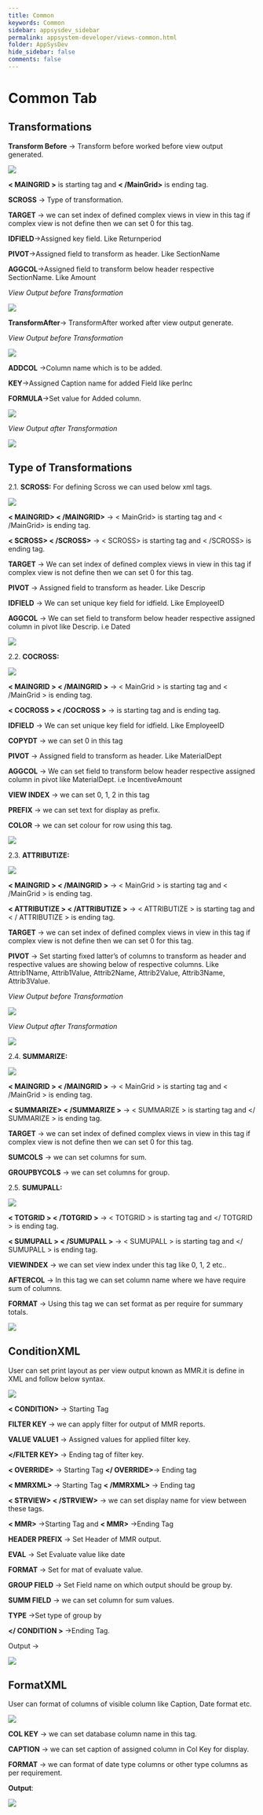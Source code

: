 ```yaml
---
title: Common
keywords: Common
sidebar: appsysdev_sidebar
permalink: appsystem-developer/views-common.html
folder: AppSysDev
hide_sidebar: false
comments: false
---
```



# Common Tab

## Transformations

**Transform Before** -> Transform before worked before view output generated.

![](/images/TransformBefore.jpg)

**< MAINGRID >** is starting tag and **< /MainGrid>** is ending tag.

**SCROSS** -> Type of transformation. 
 
**TARGET** -> we can set index of defined complex views in view in this tag if complex view is not define then we can set 0 for this tag.

**IDFIELD**->Assigned key field. Like Returnperiod

**PIVOT**->Assigned field to transform as header. Like SectionName

**AGGCOL**->Assigned field to transform below header respective SectionName. Like Amount

*View Output before Transformation*

![](/images/gridoutput.png)

**TransformAfter**-> TransformAfter worked after view output generate.

*View Output before Transformation*

![](/images/TransformAfter.jpg)

**ADDCOL** ->Column name which is to be added.

**KEY**->Assigned Caption name for added Field like perInc

**FORMULA**->Set value for Added column.

![](/images/formula.jpg)

*View Output after Transformation*

![](/images/formulaview.jpg)

## Type of Transformations

2.1. **SCROSS:** For defining Scross we can used below xml tags.

![](/images/commontab.jpg)

**< MAINGRID> < /MAINGRID>** ->  < MainGrid> is starting tag and < /MainGrid> is ending tag.

**< SCROSS> < /SCROSS>** ->  < SCROSS> is starting tag and < /SCROSS> is ending tag.
 
**TARGET** -> We can set index of defined complex views in view in this tag if complex view is not define then we can set 0 for this tag.

**PIVOT** -> Assigned field to transform as header. Like Descrip

**IDFIELD** -> We can set unique key field for idfield. Like EmployeeID

**AGGCOL** -> We can set field to transform below header respective assigned column in pivot like Descrip. i.e Dated

![](/images/Scrossoutput.jpg)


2.2. **COCROSS:**

![](/images/Cocross.jpg)

**< MAINGRID >  < /MAINGRID >** ->  < MainGrid > is starting tag and < /MainGrid > is ending tag.

**< COCROSS >  < /COCROSS >** ->  <COCROSS> is starting tag and </COCROSS>  is ending tag.

**IDFIELD** ->  We can set unique key field for idfield. Like EmployeeID

**COPYDT** -> we can set 0 in this tag

**PIVOT** -> Assigned field to transform as header. Like MaterialDept

**AGGCOL** -> We can set field to transform below header respective assigned column in pivot like MaterialDept. i.e IncentiveAmount

**VIEW INDEX** -> we can set 0, 1, 2 in this tag

**PREFIX** -> we can set text for display as prefix.

**COLOR** -> we can set colour for row using this tag.

![](/images/Cocrossoutput.jpg)

2.3. **ATTRIBUTIZE:** 

![](/images/ATTRIBUTIZE.jpg)

**< MAINGRID >  < /MAINGRID >** -> < MainGrid > is starting tag and < /MainGrid > is ending tag.

**< ATTRIBUTIZE >  < /ATTRIBUTIZE >** -> < ATTRIBUTIZE > is starting tag and < / ATTRIBUTIZE >  is ending tag.

**TARGET** -> we can set index of defined complex views in view in this tag if complex view is not define then we can set 0 for this tag.

**PIVOT** -> Set starting fixed latter’s of columns to transform as header and respective values are showing below of respective columns. Like Attrib1Name, Attrib1Value, Attrib2Name, Attrib2Value, Attrib3Name, Attrib3Value.

*View Output before Transformation*

![](/images/ATTRIBUTIZEOutputBefore.jpg)

*View Output after Transformation*

![](/images/ATTRIBUTIZEOutputAfter.jpg)

2.4. **SUMMARIZE:**

![](/images/SUMMARIZE.jpg)

**< MAINGRID > < /MAINGRID >** ->  < MainGrid > is starting tag and < /MainGrid > is ending tag.

**< SUMMARIZE> < /SUMMARIZE >** -> < SUMMARIZE > is starting tag and </ SUMMARIZE >  is ending tag.

**TARGET** -> we can set index of defined complex views in view in this tag if complex view is not define then we can set 0 for this tag.

**SUMCOLS** -> we can set columns for sum.

**GROUPBYCOLS** -> we can set columns for group.

2.5. **SUMUPALL:**

![](/images/SUMUPALL.jpg)

**< TOTGRID >  < /TOTGRID >** -> < TOTGRID > is starting tag and </ TOTGRID > is ending tag.

**< SUMUPALL >  < /SUMUPALL >** -> < SUMUPALL > is starting tag and </ SUMUPALL > is ending tag.

**VIEWINDEX** -> we can set view index under this tag like 0, 1, 2 etc..
 
**AFTERCOL** -> In this tag we can set column name where we have require sum of columns.

**FORMAT** -> Using this tag we can set format as per require for summary totals.

![](/images/SUMUPALLOutput.jpg)



## ConditionXML

User can set print layout as per view output known as MMR.it is define in XML and follow below syntax.

![](/images/ConditionXML.jpg)

**< CONDITION>** -> Starting Tag

**FILTER KEY** -> we can apply filter for output of MMR reports.

**VALUE VALUE1** -> Assigned values for applied filter key.

**</FILTER KEY>** -> Ending tag of filter key.

**< OVERRIDE>** -> Starting Tag  **</ OVERRIDE>**-> Ending tag 

**< MMRXML>** -> Starting Tag **< /MMRXML>** -> Ending tag

**< STRVIEW> < /STRVIEW>** -> we can set display name for view between these tags.

**< MMR>** ->Starting Tag and **< MMR>** ->Ending Tag

**HEADER PREFIX** -> Set Header of MMR output.

**EVAL** -> Set Evaluate value like date

**FORMAT** -> Set for mat of evaluate value.

**GROUP FIELD** -> Set Field name on which output should be group by.

**SUMM FIELD** -> we can set column for sum values.

**TYPE** ->Set type of group by

**</ CONDITION >** ->Ending Tag.

Output ->

![](/images/ConditionXMLOutput.jpg)


## FormatXML

User can format of columns of visible column like Caption, Date format etc.

![](/images/FormatXML.png)

**COL KEY** -> we can set database column name in this tag.

**CAPTION** -> we can set caption of assigned column in Col Key for display.

**FORMAT** -> we can format of date type columns or other type columns as per requirement.

**Output**:

![](/images/formatxmloutput.jpg)



